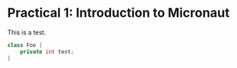 # Practical 1: Introduction to Micronaut

This is a test.

```java
class Foo {
    private int test;
}
```